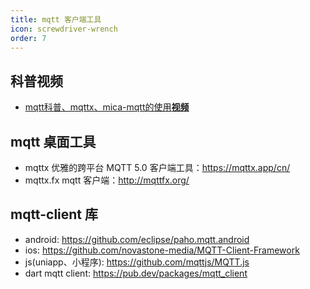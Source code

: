 ```yaml
---
title: mqtt 客户端工具
icon: screwdriver-wrench
order: 7
---
```


## 科普视频

- [mqtt科普、mqttx、mica-mqtt的使用**视频**](https://www.bilibili.com/video/BV1wv4y1F7Av/)

## mqtt 桌面工具
- mqttx 优雅的跨平台 MQTT 5.0 客户端工具：https://mqttx.app/cn/
- mqttx.fx mqtt 客户端：http://mqttfx.org/

## mqtt-client 库
- android: https://github.com/eclipse/paho.mqtt.android
- ios: https://github.com/novastone-media/MQTT-Client-Framework
- js(uniapp、小程序): https://github.com/mqttjs/MQTT.js
- dart mqtt client: https://pub.dev/packages/mqtt_client
